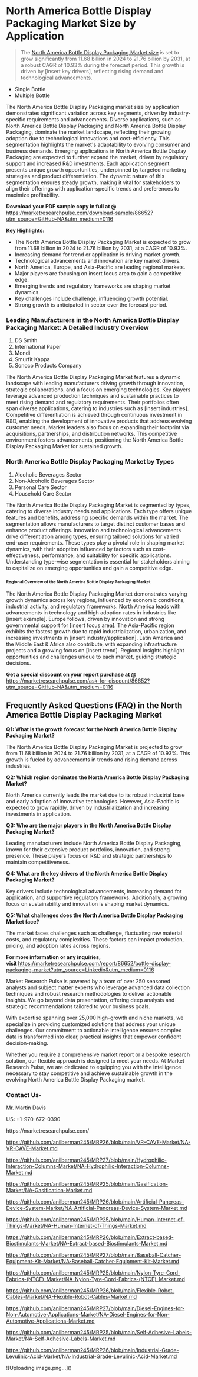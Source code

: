 <h1>North America Bottle Display Packaging Market&nbsp;Size by Application</h1><blockquote><p>The <a href="https://marketresearchpulse.com/download-sample/86652?utm_source=GitHub-NA&amp;utm_medium=0116">North America Bottle Display Packaging Market size</a> is set to grow significantly from 11.68 billion in 2024 to 21.76 billion by 2031, at a robust CAGR of 10.93% during the forecast period. This growth is driven by [insert key drivers], reflecting rising demand and technological advancements.</p></blockquote><ul><li>Single Bottle <li> Multiple Bottle</li></ul><p>The North America Bottle Display Packaging market size by application demonstrates significant variation across key segments, driven by industry-specific requirements and advancements. Diverse applications, such as North America Bottle Display Packaging and North America Bottle Display Packaging, dominate the market landscape, reflecting their growing adoption due to technological innovations and cost-efficiency. This segmentation highlights the market's adaptability to evolving consumer and business demands. Emerging applications in North America Bottle Display Packaging are expected to further expand the market, driven by regulatory support and increased R&D investments. Each application segment presents unique growth opportunities, underpinned by targeted marketing strategies and product differentiation. The dynamic nature of this segmentation ensures steady growth, making it vital for stakeholders to align their offerings with application-specific trends and preferences to maximize profitability.</p><p><strong>Download your PDF sample copy in full at @ </strong><a href="https://marketresearchpulse.com/download-sample/86652?utm_source=GitHub-NA&amp;utm_medium=0116">https://marketresearchpulse.com/download-sample/86652?utm_source=GitHub-NA&amp;utm_medium=0116</a></p><p><strong>Key Highlights: </strong></p><ul><li>The North America Bottle Display Packaging Market is expected to grow from 11.68 billion in 2024 to 21.76 billion by 2031, at a CAGR of 10.93%.</li><li>Increasing demand for trend or application is driving market growth.</li><li>Technological advancements and innovation are key market drivers.</li><li>North America, Europe, and Asia-Pacific are leading regional markets.</li><li>Major players are focusing on insert focus area to gain a competitive edge.</li><li>Emerging trends and regulatory frameworks are shaping market dynamics.</li><li>Key challenges include challenge, influencing growth potential.</li><li>Strong growth is anticipated in sector over the forecast period.</li></ul><h3>Leading Manufacturers in the North America Bottle Display Packaging Market: A Detailed Industry Overview</h3><ol><li>DS Smith</li><li>International Paper</li><li>Mondi</li><li>Smurfit Kappa</li><li>Sonoco Products Company</li></ol><div class="flex max-w-full flex-col flex-grow"><div class="min-h-8 text-message flex w-full flex-col items-end gap-2 whitespace-normal break-words [.text-message+&amp;]:mt-5" dir="auto" data-message-author-role="assistant" data-message-id="fd8432e4-4910-450d-b182-61b7bfb0a01f" data-message-model-slug="gpt-4o"><div class="flex w-full flex-col gap-1 empty:hidden first:pt-[3px]"><div class="markdown prose w-full break-words dark:prose-invert light"><p>The North America Bottle Display Packaging Market features a dynamic landscape with leading manufacturers driving growth through innovation, strategic collaborations, and a focus on emerging technologies. Key players leverage advanced production techniques and sustainable practices to meet rising demand and regulatory requirements. Their portfolios often span diverse applications, catering to industries such as [insert industries]. Competitive differentiation is achieved through continuous investment in R&amp;D, enabling the development of innovative products that address evolving customer needs. Market leaders also focus on expanding their footprint via acquisitions, partnerships, and distribution networks. This competitive environment fosters advancements, positioning the North America Bottle Display Packaging Market for sustained growth.</p></div></div></div></div><h3>North America Bottle Display Packaging Market by Types</h3><ol><li>Alcoholic Beverages Sector <li> Non-Alcoholic Beverages Sector <li> Personal Care Sector <li> Household Care Sector</li></ol><div class="flex max-w-full flex-col flex-grow"><div class="min-h-8 text-message flex w-full flex-col items-end gap-2 whitespace-normal break-words [.text-message+&amp;]:mt-5" dir="auto" data-message-author-role="assistant" data-message-id="084470be-0bb7-4664-bddf-5156b4f41249" data-message-model-slug="gpt-4o-mini"><div class="flex w-full flex-col gap-1 empty:hidden first:pt-[3px]"><div class="markdown prose w-full break-words dark:prose-invert light"><p>The North America Bottle Display Packaging Market is segmented by types, catering to diverse industry needs and applications. Each type offers unique features and benefits, addressing specific demands within the market. The segmentation allows manufacturers to target distinct customer bases and enhance product offerings. Innovation and technological advancements drive differentiation among types, ensuring tailored solutions for varied end-user requirements. These types play a pivotal role in shaping market dynamics, with their adoption influenced by factors such as cost-effectiveness, performance, and suitability for specific applications. Understanding type-wise segmentation is essential for stakeholders aiming to capitalize on emerging opportunities and gain a competitive edge.</p></div></div></div></div><h3><span style="font-size: 11px;">Regional Overview of the North America Bottle Display Packaging Market</span></h3><div class="flex max-w-full flex-col flex-grow"><div class="min-h-8 text-message flex w-full flex-col items-end gap-2 whitespace-normal break-words [.text-message+&amp;]:mt-5" dir="auto" data-message-author-role="assistant" data-message-id="e9038762-ce64-4e30-91c9-9bd413514231" data-message-model-slug="gpt-4o-mini"><div class="flex w-full flex-col gap-1 empty:hidden first:pt-[3px]"><div class="markdown prose w-full break-words dark:prose-invert light"><p>The North America Bottle Display Packaging Market demonstrates varying growth dynamics across key regions, influenced by economic conditions, industrial activity, and regulatory frameworks. North America leads with advancements in technology and high adoption rates in industries like [insert example]. Europe follows, driven by innovation and strong governmental support for [insert focus area]. The Asia-Pacific region exhibits the fastest growth due to rapid industrialization, urbanization, and increasing investments in [insert industry/application]. Latin America and the Middle East &amp; Africa also contribute, with expanding infrastructure projects and a growing focus on [insert trend]. Regional insights highlight opportunities and challenges unique to each market, guiding strategic decisions.</p></div></div></div></div><p><strong>Get a special discount on your report purchase at @ </strong><a href="https://marketresearchpulse.com/ask-for-discount/86652?utm_source=GitHub-NA&amp;utm_medium=0116">https://marketresearchpulse.com/ask-for-discount/86652?utm_source=GitHub-NA&amp;utm_medium=0116</a></p><h2>Frequently Asked Questions (FAQ) in the North America Bottle Display Packaging Market</h2><p><strong>Q1: What is the growth forecast for the North America Bottle Display Packaging Market?</strong></p><p>The North America Bottle Display Packaging Market is projected to grow from 11.68 billion in 2024 to 21.76 billion by 2031, at a CAGR of 10.93%. This growth is fueled by advancements in trends and rising demand across industries.</p><p><strong>Q2: Which region dominates the North America Bottle Display Packaging Market?</strong></p><p>North America currently leads the market due to its robust industrial base and early adoption of innovative technologies. However, Asia-Pacific is expected to grow rapidly, driven by industrialization and increasing investments in application.</p><p><strong>Q3: Who are the major players in the North America Bottle Display Packaging Market?</strong></p><p>Leading manufacturers include North America Bottle Display Packaging, known for their extensive product portfolios, innovation, and strong presence. These players focus on R&amp;D and strategic partnerships to maintain competitiveness.</p><p><strong>Q4: What are the key drivers of the North America Bottle Display Packaging Market?</strong></p><p>Key drivers include technological advancements, increasing demand for application, and supportive regulatory frameworks. Additionally, a growing focus on sustainability and innovation is shaping market dynamics.</p><p><strong>Q5: What challenges does the North America Bottle Display Packaging Market face?</strong></p><p>The market faces challenges such as challenge, fluctuating raw material costs, and regulatory complexities. These factors can impact production, pricing, and adoption rates across regions.</p><p><strong>For more information or any inquiries, visit&nbsp;</strong><a href="https://marketresearchpulse.com/report/86652/bottle-display-packaging-market?utm_source=Linkedin&utm_medium=0116">https://marketresearchpulse.com/report/86652/bottle-display-packaging-market?utm_source=Linkedin&utm_medium=0116</a></p><p>Market Research Pulse is powered by a team of over 250 seasoned analysts and subject matter experts who leverage advanced data collection techniques and robust research methodologies to deliver actionable insights. We go beyond data presentation, offering deep analysis and strategic recommendations tailored to your business goals.</p><p>With expertise spanning over 25,000 high-growth and niche markets, we specialize in providing customized solutions that address your unique challenges. Our commitment to actionable intelligence ensures complex data is transformed into clear, practical insights that empower confident decision-making.</p><p>Whether you require a comprehensive market report or a bespoke research solution, our flexible approach is designed to meet your needs. At Market Research Pulse, we are dedicated to equipping you with the intelligence necessary to stay competitive and achieve sustainable growth in the evolving North America Bottle Display Packaging market.</p><h3><strong>Contact Us-</strong></h3><p>Mr. Martin Davis</p><p>US: +1-970-672-0390</p><p>https://marketresearchpulse.com/</p><p><a href="https://github.com/anilberman245/MRP26/blob/main/VR-CAVE-Market/NA-VR-CAVE-Market.md">https://github.com/anilberman245/MRP26/blob/main/VR-CAVE-Market/NA-VR-CAVE-Market.md</a></p><p><a href="https://github.com/anilberman245/MRP27/blob/main/Hydrophilic-Interaction-Columns-Market/NA-Hydrophilic-Interaction-Columns-Market.md">https://github.com/anilberman245/MRP27/blob/main/Hydrophilic-Interaction-Columns-Market/NA-Hydrophilic-Interaction-Columns-Market.md</a></p><p><a href="https://github.com/anilberman245/MRP25/blob/main/Gasification-Market/NA-Gasification-Market.md">https://github.com/anilberman245/MRP25/blob/main/Gasification-Market/NA-Gasification-Market.md</a></p><p><a href="https://github.com/anilberman245/MRP26/blob/main/Artificial-Pancreas-Device-System-Market/NA-Artificial-Pancreas-Device-System-Market.md">https://github.com/anilberman245/MRP26/blob/main/Artificial-Pancreas-Device-System-Market/NA-Artificial-Pancreas-Device-System-Market.md</a></p><p><a href="https://github.com/anilberman245/MRP25/blob/main/Human-Internet-of-Things-Market/NA-Human-Internet-of-Things-Market.md">https://github.com/anilberman245/MRP25/blob/main/Human-Internet-of-Things-Market/NA-Human-Internet-of-Things-Market.md</a></p><p><a href="https://github.com/anilberman245/MRP26/blob/main/Extract-based-Biostimulants-Market/NA-Extract-based-Biostimulants-Market.md">https://github.com/anilberman245/MRP26/blob/main/Extract-based-Biostimulants-Market/NA-Extract-based-Biostimulants-Market.md</a></p><p><a href="https://github.com/anilberman245/MRP27/blob/main/Baseball-Catcher-Equipment-Kit-Market/NA-Baseball-Catcher-Equipment-Kit-Market.md">https://github.com/anilberman245/MRP27/blob/main/Baseball-Catcher-Equipment-Kit-Market/NA-Baseball-Catcher-Equipment-Kit-Market.md</a></p><p><a href="https://github.com/anilberman245/MRP25/blob/main/Nylon-Tyre-Cord-Fabrics-(NTCF)-Market/NA-Nylon-Tyre-Cord-Fabrics-(NTCF)-Market.md">https://github.com/anilberman245/MRP25/blob/main/Nylon-Tyre-Cord-Fabrics-(NTCF)-Market/NA-Nylon-Tyre-Cord-Fabrics-(NTCF)-Market.md</a></p><p><a href="https://github.com/anilberman245/MRP26/blob/main/Flexible-Robot-Cables-Market/NA-Flexible-Robot-Cables-Market.md">https://github.com/anilberman245/MRP26/blob/main/Flexible-Robot-Cables-Market/NA-Flexible-Robot-Cables-Market.md</a></p><p><a href="https://github.com/anilberman245/MRP27/blob/main/Diesel-Engines-for-Non-Automotive-Applications-Market/NA-Diesel-Engines-for-Non-Automotive-Applications-Market.md">https://github.com/anilberman245/MRP27/blob/main/Diesel-Engines-for-Non-Automotive-Applications-Market/NA-Diesel-Engines-for-Non-Automotive-Applications-Market.md</a></p><p><a href="https://github.com/anilberman245/MRP25/blob/main/Self-Adhesive-Labels-Market/NA-Self-Adhesive-Labels-Market.md">https://github.com/anilberman245/MRP25/blob/main/Self-Adhesive-Labels-Market/NA-Self-Adhesive-Labels-Market.md</a></p><p><a href="https://github.com/anilberman245/MRP26/blob/main/Industrial-Grade-Levulinic-Acid-Market/NA-Industrial-Grade-Levulinic-Acid-Market.md">https://github.com/anilberman245/MRP26/blob/main/Industrial-Grade-Levulinic-Acid-Market/NA-Industrial-Grade-Levulinic-Acid-Market.md</a></p>
![Uploading image.png…]()
